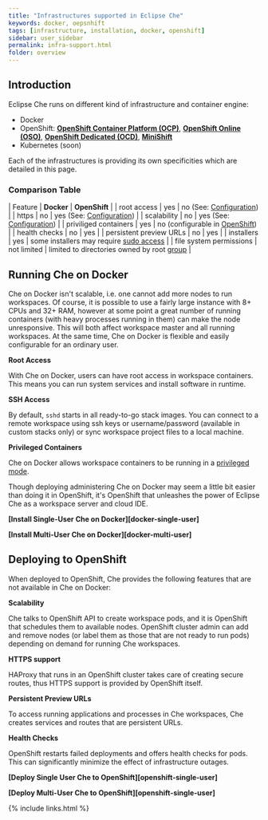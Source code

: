 ```yaml
---
title: "Infrastructures supported in Eclipse Che"
keywords: docker, oepsnhift
tags: [infrastructure, installation, docker, openshift]
sidebar: user_sidebar
permalink: infra-support.html
folder: overview
---
```


## Introduction
Eclipse Che runs on different kind of infrastructure and container engine:
- Docker
- OpenShift: **[OpenShift Container Platform (OCP)](https://www.openshift.com/container-platform/index.html)**, **[OpenShift Online (OSO)](https://www.openshift.com/features/index.html)**, **[OpenShift Dedicated (OCD)](https://access.redhat.com/products/openshift-dedicated-red-hat/)**, **[MiniShift](https://www.openshift.org/minishift/)**
- Kubernetes (soon)

Each of the infrastructures is providing its own specificities which are detailed in this page.

### Comparison Table

|  Feature                 | **Docker**   | **OpenShift**                                                                              |
| root access              | yes          | no (See: [Configuration](openshift-config.html#enable-ssh-and-sudo))                       |
| https                    | no           | yes (See: [Configuration](openshift-config.html#https-mode))                               |
| scalability              | no           | yes (See: [Configuration](openshift-config.html#scalability))                              |
| priviliged containers    | yes          | no (configurable in [OpenShift](https://docs.openshift.com/container-platform/3.6/admin_guide/manage_scc.html#grant-access-to-the-privileged-scc))         |
| health checks            | no           | yes                                                                                        |
| persistent preview URLs  | no           | yes                                                                                        |
| installers               | yes          | some installers may require [sudo access](openshift-config.html#enable-ssh-and-sudo)       |
| file system permissions  | not limited  | limited to directories owned by root [group](openshift-config.html#filesystem-permissions) |


## Running Che on Docker

Che on Docker isn't scalable, i.e. one cannot add more nodes to run workspaces. Of course, it is possible to use a fairly large instance with 8+ CPUs and 32+ RAM, however at some point a great number of running containers (with heavy processes running in them) can make the node unresponsive. This will both affect workspace master and all running workspaces. At the same time, Che on Docker is flexible and easily configurable for an ordinary user.

**Root Access**

With Che on Docker, users can have root access in workspace containers. This means you can run system services and install software in runtime.

**SSH Access**

By default, `sshd` starts in all ready-to-go stack images. You can connect to a remote workspace using ssh keys or username/password (available in custom stacks only) or sync workspace project files to a local machine.

**Privileged Containers**

Che on Docker allows workspace containers to be running in a [privileged mode](docker-config.html#privileged-mode).

Though deploying administering Che on Docker may seem a little bit easier than doing it in OpenShift, it's OpenShift that unleashes the power of Eclipse Che as a workspace server and cloud IDE.

**[Install Single-User Che on Docker][docker-single-user]**

**[Install Multi-User Che on Docker][docker-multi-user]**

## Deploying to OpenShift

When deployed to OpenShift, Che provides the following features that are not available in Che on Docker:

**Scalability**

Che talks to OpenShift API to create workspace pods, and it is OpenShift that schedules them to available nodes. OpenShift cluster admin can add and remove nodes (or label them as those that are not ready to run pods) depending on demand for running Che workspaces.

**HTTPS support**

HAProxy that runs in an OpenShift cluster takes care of creating secure routes, thus HTTPS support is provided by OpenShift itself.

**Persistent Preview URLs**

To access running applications and processes in Che workspaces, Che creates services and routes that are persistent URLs.

**Health Checks**

OpenShift restarts failed deployments and offers health checks for pods. This can significantly minimize the effect of infrastructure outages.

**[Deploy Single User Che to OpenShift][openshift-single-user]**

**[Deploy Multi-User Che to OpenShift][openshift-single-user]**

{% include links.html %}
